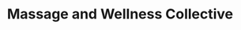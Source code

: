 ---
title: "Massage and Wellness Collective"
url: /portsmouth/massage-and-wellness-collective/
shop: massage
---